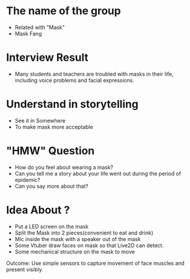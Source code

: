 # The name of the group 

- Related with "Mask"
- Mask Fang

# Interview Result 

- Many students and teachers are troubled with masks in their life, including voice problems and facial expressions.

# Understand in storytelling

- See it in Somewhere
- To make mask more acceptable

# "HMW" Question

- How do you feel about wearing  a mask?
- Can you tell me a story about your life went out during the period of epidemic?
- Can you say more about that?

# Idea About ?

- Put a LED screen on the mask
- Split the Mask into 2 pieces(convenient to eat and drink)
- Mic inside the mask with a speaker out of the mask
- Some Vtuber draw faces on mask so that Live2D can detect.
- Some mechanical structure on the mask to move

Outcome:  Use simple sensors to capture movement of face muscles and present visibly. 